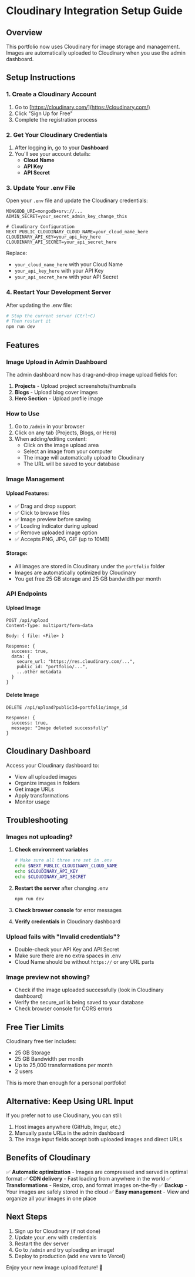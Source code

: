 # Cloudinary Integration Setup Guide

## Overview
This portfolio now uses Cloudinary for image storage and management. Images are automatically uploaded to Cloudinary when you use the admin dashboard.

## Setup Instructions

### 1. Create a Cloudinary Account

1. Go to [https://cloudinary.com/](https://cloudinary.com/)
2. Click "Sign Up for Free"
3. Complete the registration process

### 2. Get Your Cloudinary Credentials

1. After logging in, go to your **Dashboard**
2. You'll see your account details:
   - **Cloud Name**
   - **API Key**
   - **API Secret**

### 3. Update Your .env File

Open your `.env` file and update the Cloudinary credentials:

```env
MONGODB_URI=mongodb+srv://...
ADMIN_SECRET=your_secret_admin_key_change_this

# Cloudinary Configuration
NEXT_PUBLIC_CLOUDINARY_CLOUD_NAME=your_cloud_name_here
CLOUDINARY_API_KEY=your_api_key_here
CLOUDINARY_API_SECRET=your_api_secret_here
```

Replace:
- `your_cloud_name_here` with your Cloud Name
- `your_api_key_here` with your API Key
- `your_api_secret_here` with your API Secret

### 4. Restart Your Development Server

After updating the .env file:

```bash
# Stop the current server (Ctrl+C)
# Then restart it
npm run dev
```

## Features

### Image Upload in Admin Dashboard

The admin dashboard now has drag-and-drop image upload fields for:

1. **Projects** - Upload project screenshots/thumbnails
2. **Blogs** - Upload blog cover images
3. **Hero Section** - Upload profile image

### How to Use

1. Go to `/admin` in your browser
2. Click on any tab (Projects, Blogs, or Hero)
3. When adding/editing content:
   - Click on the image upload area
   - Select an image from your computer
   - The image will automatically upload to Cloudinary
   - The URL will be saved to your database

### Image Management

#### Upload Features:
- ✅ Drag and drop support
- ✅ Click to browse files
- ✅ Image preview before saving
- ✅ Loading indicator during upload
- ✅ Remove uploaded image option
- ✅ Accepts PNG, JPG, GIF (up to 10MB)

#### Storage:
- All images are stored in Cloudinary under the `portfolio` folder
- Images are automatically optimized by Cloudinary
- You get free 25 GB storage and 25 GB bandwidth per month

### API Endpoints

#### Upload Image
```
POST /api/upload
Content-Type: multipart/form-data

Body: { file: <File> }

Response: {
  success: true,
  data: {
    secure_url: "https://res.cloudinary.com/...",
    public_id: "portfolio/...",
    ...other metadata
  }
}
```

#### Delete Image
```
DELETE /api/upload?publicId=portfolio/image_id

Response: {
  success: true,
  message: "Image deleted successfully"
}
```

## Cloudinary Dashboard

Access your Cloudinary dashboard to:
- View all uploaded images
- Organize images in folders
- Get image URLs
- Apply transformations
- Monitor usage

## Troubleshooting

### Images not uploading?

1. **Check environment variables**
   ```bash
   # Make sure all three are set in .env
   echo $NEXT_PUBLIC_CLOUDINARY_CLOUD_NAME
   echo $CLOUDINARY_API_KEY
   echo $CLOUDINARY_API_SECRET
   ```

2. **Restart the server** after changing .env
   ```bash
   npm run dev
   ```

3. **Check browser console** for error messages

4. **Verify credentials** in Cloudinary dashboard

### Upload fails with "Invalid credentials"?

- Double-check your API Key and API Secret
- Make sure there are no extra spaces in .env
- Cloud Name should be without `https://` or any URL parts

### Image preview not showing?

- Check if the image uploaded successfully (look in Cloudinary dashboard)
- Verify the secure_url is being saved to your database
- Check browser console for CORS errors

## Free Tier Limits

Cloudinary free tier includes:
- 25 GB Storage
- 25 GB Bandwidth per month
- Up to 25,000 transformations per month
- 2 users

This is more than enough for a personal portfolio!

## Alternative: Keep Using URL Input

If you prefer not to use Cloudinary, you can still:
1. Host images anywhere (GitHub, Imgur, etc.)
2. Manually paste URLs in the admin dashboard
3. The image input fields accept both uploaded images and direct URLs

## Benefits of Cloudinary

✅ **Automatic optimization** - Images are compressed and served in optimal format
✅ **CDN delivery** - Fast loading from anywhere in the world
✅ **Transformations** - Resize, crop, and format images on-the-fly
✅ **Backup** - Your images are safely stored in the cloud
✅ **Easy management** - View and organize all your images in one place

## Next Steps

1. Sign up for Cloudinary (if not done)
2. Update your .env with credentials
3. Restart the dev server
4. Go to `/admin` and try uploading an image!
5. Deploy to production (add env vars to Vercel)

Enjoy your new image upload feature! 🎉
